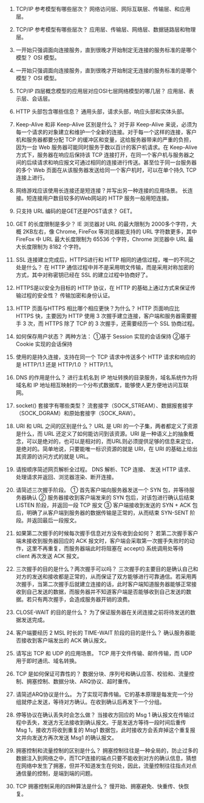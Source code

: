 1. TCP/IP 参考模型有哪些层次？
   网络访问层、网际互联层、传输层、和应用层。

2. TCP/IP 参考模型有哪些层次？
   应用层、传输层、网络层、数据链路层和物理层。

3. 一开始只强调面向连接服务，直到很晚才开始制定无连接的服务标准的是哪个模型？
   OSI 模型。

4. 一开始只强调面向连接服务，直到很晚才开始制定无连接的服务标准的是哪个模型？
   OSI 模型。

5. TCP/IP 四层概念模型的应用层对应OSI七层网络模型的哪几层？
   应用层、表示层、会话层。

6. HTTP 头部包含哪些信息？
   通用头部，请求头部，响应头部和实体头部。

7. Keep-Alive 和非 Keep-Alive 区别是什么？
   对于非 Keep-Alive 来说，必须为每一个请求的对象建立和维护一个全新的连接。对于每一个这样的连接，客户机和服务器都要分配 TCP 的缓冲区和变量，这给服务器带来的严重的负担，因为一台 Web 服务器可能同时服务于数以百计的客户机请求。在 Keep-Alive 方式下，服务器在响应后保持该 TCP 连接打开，在同一个客户机与服务器之间的后续请求和响应报文可通过相同的连接进行传送。甚至位于同一台服务器的多个 Web 页面在从该服务器发送给同一个客户机时，可以在单个持久 TCP 连接上进行。

8. 网络游戏应该使用长连接还是短连接？并写出另一种连接的应用场景。
   长连接。短连接用户数目较多的Web网站的 HTTP 服务一般用短连接。

9. 只支持 URL 编码的是GET还是POST请求？
   GET。

10. GET 的长度限制是多少？
    IE 浏览器对 URL 的最大限制为 2000多个字符，大概 2KB左右，像 Chrome, FireFox 等浏览器能支持的 URL 字符数更多，其中 FireFox 中 URL 最大长度限制为 65536 个字符，Chrome 浏览器中 URL 最大长度限制为 8182 个字符。

11. SSL 连接建立完成后，HTTPS进行和 HTTP 相同的通信过程，唯一的不同之处是什么？
    在 HTTP 通信过程中并不是采用明文传输，而是采用对称加密的方式，其中对称密钥已经在 SSL 的建立过程中协商好了。

12. HTTPS是以安全为目标的 HTTP 协议，在 HTTP 的基础上通过方式来保证传输过程的安全性？
    传输加密和身份认证。

13. HTTP 页面与HTTPS 相比哪个相应更快？为什么？
    HTTP 页面响应比 HTTPS 快，主要因为 HTTP 使用 3 次握手建立连接，客户端和服务器需要握手 3 次，而 HTTPS 除了 TCP 的 3 次握手，还需要经历一个 SSL 协商过程。

14. 如何保存用户状态？
    两种方法： ①基于 Session 实现的会话保持 ②基于 Cookie 实现的会话保持

15. 使用的是持久连接，支持在同一个 TCP 请求中传送多个 HTTP 请求和响应的是 HTTP/1.1 还是 HTTP/1.0 ？
    HTTP/1.1。

16. DNS 的作用是什么？
    进行主机名到 IP 地址转换的目录服务，域名系统作为将域名和 IP 地址相互映射的一个分布式数据库，能够使人更方便地访问互联网。

17. socket() 套接字有哪些类型？
    流套接字（SOCK_STREAM）、数据报套接字（SOCK_DGRAM）和原始套接字（SOCK_RAW）。

18. URI 和 URL 之间的区别是什么？
    URL 是 URI 的一个子集，两者都定义了资源是什么，而 URL 还定义了如何能访问到该资源。URI 是一种语义上的抽象概念，可以是绝对的，也可以是相对的，而URL则必须提供足够的信息来定位，是绝对的。简单地说，只要能唯一标识资源的就是 URI，在 URI 的基础上给出其资源的访问方式的就是 URL。

19. 请按顺序简述网页解析全过程。
    DNS 解析、TCP 连接、 发送 HTTP 请求、 处理请求并返回、浏览器渲染、断开连接。

20. 请简述三次握手阶段。
    ① 首先客户端向服务器发送一个 SYN 包，并等待服务器确认 ② 服务器接收到客户端发来的 SYN 包后，对该包进行确认后结束 LISTEN 阶段，并返回一段 TCP 报文 ③ 客户端接收到发送的 SYN + ACK 包后，明确了从客户端到服务器的数据传输是正常的，从而结束 SYN-SENT 阶段。并返回最后一段报文。

21. 如果第二次握手的时候每次握手信息对方没有收到会如何？
    若第二次握手客户端未接收到服务器回应的 ACK 报文时，客户端会采取第一次握手失败时的动作，这里不再重复，而服务器端此时将阻塞在 accept() 系统调用处等待 client 再次发送 ACK 报文。

22. 三次握手的目的是什么？两次握手可以吗？
    三次握手的主要目的是确认自己和对方的发送和接收都是正常的，从而保证了双方能够进行可靠通信。若采用两次握手，当第二次握手后就建立连接的话，此时客户端知道服务器能够正常接收到自己发送的数据，而服务器并不知道客户端是否能够收到自己发送的数据。若只有两次握手，会造成服务器开销的浪费。

23. CLOSE-WAIT 的目的是什么？
    为了保证服务器在关闭连接之前将待发送的数据发送完成。

24. 客户端要经历 2 MSL 时长的 TIME-WAIT 阶段的目的是什么？
    确认服务器能否接收到客户端发出的 ACK 确认报文。

25. 请写出 TCP 和 UDP 的应用场景。
    TCP 用于文件传输、邮件传输，而 UDP 用于即时通讯、域名转换。

26. TCP 是如何保证可靠性的？
    数据分块、序列号和确认应答、校验和、流量控制、拥塞控制、数据分块、ARQ协议、超时重传。

27. 请简述ARQ协议是什么。
    为了实现可靠传输。它的基本原理是每发完一个分组就停止发送，等待对方确认。在收到确认后再发下一个分组。

28. 停等协议在确认丢失时会怎么做？
    当接收方回应的 Msg 1 确认报文在传输过程中丢失，发送方无法接收到确认报文。于是发送方等待一段时间后重传 Msg 1，接收方将收到重复的 Msg1 数据包，此时接收方会丢弃掉这个重复报文并向发送方再次发送 Msg1 的确认报文。

29. 拥塞控制和流量控制的区别是什么？
    拥塞控制往往是一种全局的，防止过多的数据注入到网络之中，而TCP连接的端点只要不能收到对方的确认信息，猜想在网络中发生了拥塞，但并不知道发生在何处，因此，流量控制往往指点对点通信量的控制，是端到端的问题。

30. TCP 拥塞控制采用的四种算法是什么？
    慢开始、拥塞避免、快重传、快恢复。

